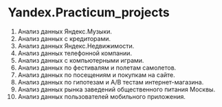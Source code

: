 # Yandex.Practicum_projects
1)	Анализ данных Яндекс.Музыки.
2)	Анализ данных с кредиторами.
3)	Анализ данных Яндекс.Недвижимости. 
4)	Анализ данных телефонной компании.
5)	Анализ данных с компьютерными играми.
6)	Анализ данных по фестивалям и полетам самолетов.
7)	Анализ данных по посещениям и покупкам на сайте.  
8)  Анализ данных по гипотезам и А/В тестам интернет-магазина.
9)  Анализ данных рынка заведений общественного питания Москвы.
10) Анализ данных пользователей мобильного приложения.
